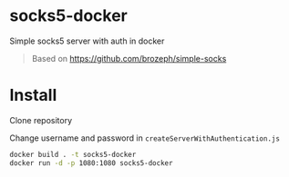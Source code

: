 # socks5-docker

Simple socks5 server with auth in docker

> Based on https://github.com/brozeph/simple-socks

# Install
Clone repository

Change username and password in `createServerWithAuthentication.js`

```bash
docker build . -t socks5-docker
docker run -d -p 1080:1080 socks5-docker
```
